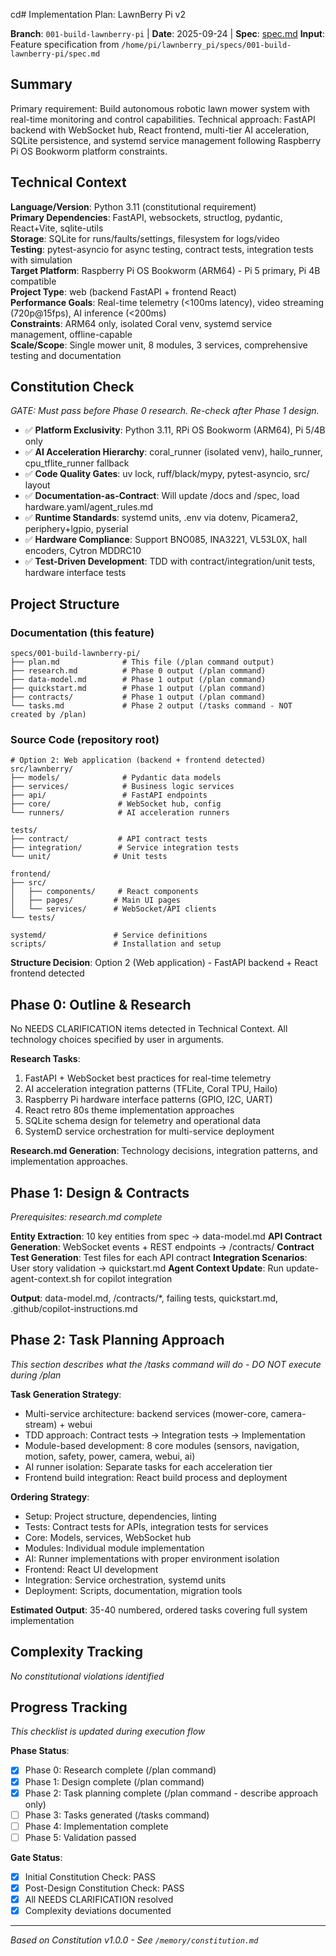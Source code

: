 cd# Implementation Plan: LawnBerry Pi v2

**Branch**: `001-build-lawnberry-pi` | **Date**: 2025-09-24 | **Spec**: [spec.md](./spec.md)
**Input**: Feature specification from `/home/pi/lawnberry_pi/specs/001-build-lawnberry-pi/spec.md`

## Summary
Primary requirement: Build autonomous robotic lawn mower system with real-time monitoring and control capabilities. Technical approach: FastAPI backend with WebSocket hub, React frontend, multi-tier AI acceleration, SQLite persistence, and systemd service management following Raspberry Pi OS Bookworm platform constraints.

## Technical Context
**Language/Version**: Python 3.11 (constitutional requirement)  
**Primary Dependencies**: FastAPI, websockets, structlog, pydantic, React+Vite, sqlite-utils  
**Storage**: SQLite for runs/faults/settings, filesystem for logs/video  
**Testing**: pytest-asyncio for async testing, contract tests, integration tests with simulation  
**Target Platform**: Raspberry Pi OS Bookworm (ARM64) - Pi 5 primary, Pi 4B compatible  
**Project Type**: web (backend FastAPI + frontend React)  
**Performance Goals**: Real-time telemetry (<100ms latency), video streaming (720p@15fps), AI inference (<200ms)  
**Constraints**: ARM64 only, isolated Coral venv, systemd service management, offline-capable  
**Scale/Scope**: Single mower unit, 8 modules, 3 services, comprehensive testing and documentation

## Constitution Check
*GATE: Must pass before Phase 0 research. Re-check after Phase 1 design.*

- ✅ **Platform Exclusivity**: Python 3.11, RPi OS Bookworm (ARM64), Pi 5/4B only
- ✅ **AI Acceleration Hierarchy**: coral_runner (isolated venv), hailo_runner, cpu_tflite_runner fallback
- ✅ **Code Quality Gates**: uv lock, ruff/black/mypy, pytest-asyncio, src/ layout
- ✅ **Documentation-as-Contract**: Will update /docs and /spec, load hardware.yaml/agent_rules.md
- ✅ **Runtime Standards**: systemd units, .env via dotenv, Picamera2, periphery+lgpio, pyserial
- ✅ **Hardware Compliance**: Support BNO085, INA3221, VL53L0X, hall encoders, Cytron MDDRC10
- ✅ **Test-Driven Development**: TDD with contract/integration/unit tests, hardware interface tests

## Project Structure

### Documentation (this feature)
```
specs/001-build-lawnberry-pi/
├── plan.md              # This file (/plan command output)
├── research.md          # Phase 0 output (/plan command)
├── data-model.md        # Phase 1 output (/plan command)
├── quickstart.md        # Phase 1 output (/plan command)
├── contracts/           # Phase 1 output (/plan command)
└── tasks.md             # Phase 2 output (/tasks command - NOT created by /plan)
```

### Source Code (repository root)
```
# Option 2: Web application (backend + frontend detected)
src/lawnberry/
├── models/              # Pydantic data models
├── services/            # Business logic services
├── api/                 # FastAPI endpoints
├── core/               # WebSocket hub, config
└── runners/            # AI acceleration runners

tests/
├── contract/           # API contract tests
├── integration/        # Service integration tests
└── unit/              # Unit tests

frontend/
├── src/
│   ├── components/     # React components
│   ├── pages/         # Main UI pages
│   └── services/      # WebSocket/API clients
└── tests/

systemd/               # Service definitions
scripts/               # Installation and setup
```

**Structure Decision**: Option 2 (Web application) - FastAPI backend + React frontend detected

## Phase 0: Outline & Research
No NEEDS CLARIFICATION items detected in Technical Context. All technology choices specified by user in arguments.

**Research Tasks**:
1. FastAPI + WebSocket best practices for real-time telemetry
2. AI acceleration integration patterns (TFLite, Coral TPU, Hailo)
3. Raspberry Pi hardware interface patterns (GPIO, I2C, UART)
4. React retro 80s theme implementation approaches
5. SQLite schema design for telemetry and operational data
6. SystemD service orchestration for multi-service deployment

**Research.md Generation**: Technology decisions, integration patterns, and implementation approaches.

## Phase 1: Design & Contracts
*Prerequisites: research.md complete*

**Entity Extraction**: 10 key entities from spec → data-model.md
**API Contract Generation**: WebSocket events + REST endpoints → /contracts/
**Contract Test Generation**: Test files for each API contract
**Integration Scenarios**: User story validation → quickstart.md
**Agent Context Update**: Run update-agent-context.sh for copilot integration

**Output**: data-model.md, /contracts/*, failing tests, quickstart.md, .github/copilot-instructions.md

## Phase 2: Task Planning Approach
*This section describes what the /tasks command will do - DO NOT execute during /plan*

**Task Generation Strategy**:
- Multi-service architecture: backend services (mower-core, camera-stream) + webui
- TDD approach: Contract tests → Integration tests → Implementation
- Module-based development: 8 core modules (sensors, navigation, motion, safety, power, camera, webui, ai)
- AI runner isolation: Separate tasks for each acceleration tier
- Frontend build integration: React build process and deployment

**Ordering Strategy**:
- Setup: Project structure, dependencies, linting
- Tests: Contract tests for APIs, integration tests for services
- Core: Models, services, WebSocket hub
- Modules: Individual module implementation
- AI: Runner implementations with proper environment isolation
- Frontend: React UI development
- Integration: Service orchestration, systemd units
- Deployment: Scripts, documentation, migration tools

**Estimated Output**: 35-40 numbered, ordered tasks covering full system implementation

## Complexity Tracking
*No constitutional violations identified*

## Progress Tracking
*This checklist is updated during execution flow*

**Phase Status**:
- [x] Phase 0: Research complete (/plan command)
- [x] Phase 1: Design complete (/plan command)
- [x] Phase 2: Task planning complete (/plan command - describe approach only)
- [ ] Phase 3: Tasks generated (/tasks command)
- [ ] Phase 4: Implementation complete
- [ ] Phase 5: Validation passed

**Gate Status**:
- [x] Initial Constitution Check: PASS
- [x] Post-Design Constitution Check: PASS
- [x] All NEEDS CLARIFICATION resolved
- [x] Complexity deviations documented

---
*Based on Constitution v1.0.0 - See `/memory/constitution.md`*
